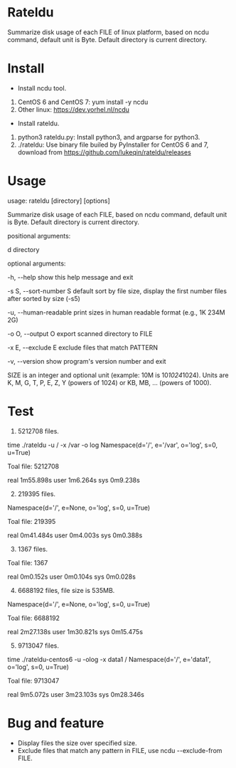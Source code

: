 # Rateldu

Summarize disk usage of each FILE of linux platform, based on ncdu command, default unit is Byte. Default directory is current directory.

# Install
* Install ncdu tool.
1. CentOS 6 and CentOS 7:  yum install -y ncdu
2. Other linux: https://dev.yorhel.nl/ncdu

* Install rateldu.
1. python3 rateldu.py: Install python3, and argparse for python3.
2. ./rateldu: Use binary file builed by PyInstaller for CentOS 6 and 7, download from https://github.com/lukeqin/rateldu/releases

# Usage
usage: rateldu [directory] [options]

Summarize disk usage of each FILE, based on ncdu command, default unit is Byte. Default directory is current directory.

positional arguments:

  d                     directory

optional arguments:

  -h, --help            show this help message and exit
  
  -s S, --sort-number S
                        default sort by file size, display the first number
                        files after sorted by size (-s5)
                        
  -u, --human-readable  print sizes in human readable format (e.g., 1K 234M
                        2G)
                        
  -o O, --output O      export scanned directory to FILE
  
  -x E, --exclude E     exclude files that match PATTERN
  
  -v, --version         show program's version number and exit
  

SIZE is an integer and optional unit (example: 10M is 10*1024*1024). Units are K, M, G, T, P, E, Z, Y (powers of 1024) or KB, MB, ... (powers of 1000).

# Test
1. 5212708 files.

time ./rateldu -u / -x /var -o log 
Namespace(d='/', e='/var', o='log', s=0, u=True)

Toal file: 5212708

real    1m55.898s
user    1m6.264s
sys     0m9.238s

2. 219395 files.

Namespace(d='/', e=None, o='log', s=0, u=True)

Toal file: 219395

real    0m41.484s
user    0m4.003s
sys     0m0.388s

3. 1367 files.

Toal file: 1367

real    0m0.152s
user    0m0.104s
sys     0m0.028s

4. 6688192 files, file size is 535MB.

Namespace(d='/', e=None, o='log', s=0, u=True)

Toal file: 6688192

real    2m27.138s
user    1m30.821s
sys     0m15.475s

5. 9713047 files.

time ./rateldu-centos6 -u -olog -x data1 /
Namespace(d='/', e='data1', o='log', s=0, u=True)

Toal file: 9713047

real    9m5.072s
user    3m23.103s
sys     0m28.346s

# Bug and feature

* Display files the size over specified size.
* Exclude files that match any pattern in FILE, use ncdu --exclude-from FILE.
